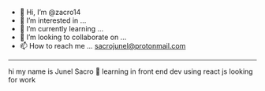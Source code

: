 - 👋 Hi, I’m @zacro14
- 👀 I’m interested in ...<Front End Development>
- 🌱 I’m currently learning ...<React Js>
- 💞️ I’m looking to collaborate on ...
- 📫 How to reach me ... <sacrojunel@protonmail.com>
---------------------------
hi my name is Junel Sacro
👊 learning in front end dev using react js
looking for work

<!---
zacro14/zacro14 is a ✨ special ✨ repository because its `README.md` (this file) appears on your GitHub profile.
You can click the Preview link to take a look at your changes.
--->
